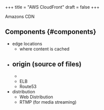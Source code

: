 +++
title = "AWS CloudFront"
draft = false
+++

Amazons CDN


## Components {#components}

-   edge locations
    -   where content is cached
-   origin (source of files)
    -
    -
    -   ELB
    -   Route53
-   distribution
    -   Web Distribution
    -   RTMP (for media streaming)
